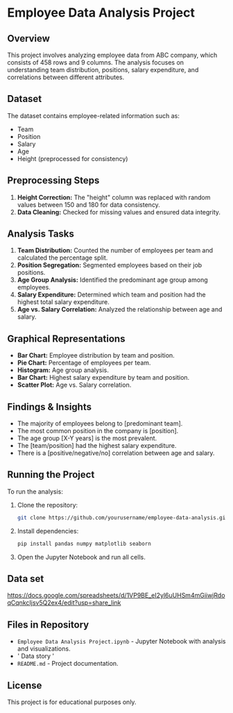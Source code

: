 # Employee Data Analysis Project

## Overview
This project involves analyzing employee data from ABC company, which consists of 458 rows and 9 columns. The analysis focuses on understanding team distribution, positions, salary expenditure, and correlations between different attributes.

## Dataset
The dataset contains employee-related information such as:
- Team
- Position
- Salary
- Age
- Height (preprocessed for consistency)

## Preprocessing Steps
1. **Height Correction:** The "height" column was replaced with random values between 150 and 180 for data consistency.
2. **Data Cleaning:** Checked for missing values and ensured data integrity.

## Analysis Tasks
1. **Team Distribution:** Counted the number of employees per team and calculated the percentage split.
2. **Position Segregation:** Segmented employees based on their job positions.
3. **Age Group Analysis:** Identified the predominant age group among employees.
4. **Salary Expenditure:** Determined which team and position had the highest total salary expenditure.
5. **Age vs. Salary Correlation:** Analyzed the relationship between age and salary.

## Graphical Representations
- **Bar Chart:** Employee distribution by team and position.
- **Pie Chart:** Percentage of employees per team.
- **Histogram:** Age group analysis.
- **Bar Chart:** Highest salary expenditure by team and position.
- **Scatter Plot:** Age vs. Salary correlation.

## Findings & Insights
- The majority of employees belong to [predominant team].
- The most common position in the company is [position].
- The age group [X-Y years] is the most prevalent.
- The [team/position] had the highest salary expenditure.
- There is a [positive/negative/no] correlation between age and salary.

## Running the Project
To run the analysis:
1. Clone the repository:  
   ```sh
   git clone https://github.com/yourusername/employee-data-analysis.git
   ```
2. Install dependencies:  
   ```sh
   pip install pandas numpy matplotlib seaborn
   ```
3. Open the Jupyter Notebook and run all cells.

## Data set
 https://docs.google.com/spreadsheets/d/1VP9BE_eI2yl6uUHSm4mGiiwjRdoqCqnkcIjsv5Q2ex4/edit?usp=share_link 


## Files in Repository
- `Employee Data Analysis Project.ipynb` - Jupyter Notebook with analysis and visualizations.
- ' Data story ' 
- `README.md` - Project documentation.


## License
This project is for educational purposes only.

